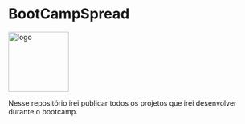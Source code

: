 # BootCampSpread 

  <img src="https://hermes.digitalinnovation.one/tracks/a0fb3b13-3dd0-495e-8f07-77cc1a85991f.png" alt="logo" width=120 height=120>    





Nesse repositório irei publicar todos os projetos que irei desenvolver durante o bootcamp.

